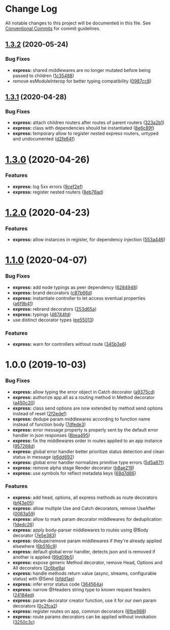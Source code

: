 # Change Log

All notable changes to this project will be documented in this file.
See [Conventional Commits](https://conventionalcommits.org) for commit guidelines.

## [1.3.2](https://github.com/jeremyben/reflet/tree/master/express/compare/@reflet/express@1.3.1...@reflet/express@1.3.2) (2020-05-24)


### Bug Fixes

* **express:** shared middlewares are no longer mutated before being passed to children ([1c35488](https://github.com/jeremyben/reflet/tree/master/express/commit/1c35488))
* remove esModuleInterop for better typing compatibility ([0987cc8](https://github.com/jeremyben/reflet/tree/master/express/commit/0987cc8))





## [1.3.1](https://github.com/jeremyben/reflet/tree/master/express/compare/@reflet/express@1.3.0...@reflet/express@1.3.1) (2020-04-28)


### Bug Fixes

* **express:** attach children routers after routes of parent routers ([323a2b1](https://github.com/jeremyben/reflet/tree/master/express/commit/323a2b1))
* **express:** class with dependencies should be instantiated ([8e6c89f](https://github.com/jeremyben/reflet/tree/master/express/commit/8e6c89f))
* **express:** temporary allow to register nested express routers, untyped and undocumented ([d2fe64f](https://github.com/jeremyben/reflet/tree/master/express/commit/d2fe64f))





# [1.3.0](https://github.com/jeremyben/reflet/tree/master/express/compare/@reflet/express@1.2.0...@reflet/express@1.3.0) (2020-04-26)


### Features

* **express:** log 5xx errors ([9cef2ef](https://github.com/jeremyben/reflet/tree/master/express/commit/9cef2ef))
* **express:** register nested routers ([8eb76ad](https://github.com/jeremyben/reflet/tree/master/express/commit/8eb76ad))





# [1.2.0](https://github.com/jeremyben/reflet/tree/master/express/compare/@reflet/express@1.1.0...@reflet/express@1.2.0) (2020-04-23)


### Features

* **express:** allow instances in register, for dependency injection ([553a446](https://github.com/jeremyben/reflet/tree/master/express/commit/553a446))





# [1.1.0](https://github.com/jeremyben/reflet/tree/master/express/compare/@reflet/express@1.0.0...@reflet/express@1.1.0) (2020-04-07)


### Bug Fixes

* **express:** add node typings as peer dependency ([6284948](https://github.com/jeremyben/reflet/tree/master/express/commit/6284948))
* **express:** brand decorators ([c87b66d](https://github.com/jeremyben/reflet/tree/master/express/commit/c87b66d))
* **express:** instantiate controller to let access eventual properties ([a6f9b41](https://github.com/jeremyben/reflet/tree/master/express/commit/a6f9b41))
* **express:** rebrand decorators ([253d65a](https://github.com/jeremyben/reflet/tree/master/express/commit/253d65a))
* **express:** typings ([48744fd](https://github.com/jeremyben/reflet/tree/master/express/commit/48744fd))
* use distinct decorator types ([ee55013](https://github.com/jeremyben/reflet/tree/master/express/commit/ee55013))


### Features

* **express:** warn for controllers without route ([345b3e6](https://github.com/jeremyben/reflet/tree/master/express/commit/345b3e6))





# 1.0.0 (2019-10-03)


### Bug Fixes

* **express:** allow typing the error object in Catch decorator ([a9375cd](https://github.com/jeremyben/reflet/tree/master/express/commit/a9375cd))
* **express:** authorize app.all as a routing method in Method decorator ([a450c20](https://github.com/jeremyben/reflet/tree/master/express/commit/a450c20))
* **express:** class send options are now extended by method send options instead of reset ([2f2edef](https://github.com/jeremyben/reflet/tree/master/express/commit/2f2edef))
* **express:** dedupe param middlewares according to function name instead of function body ([7dfede3](https://github.com/jeremyben/reflet/tree/master/express/commit/7dfede3))
* **express:** error message property is properly sent by the default error handler in json responses ([8bea495](https://github.com/jeremyben/reflet/tree/master/express/commit/8bea495))
* **express:** fix the middlewares order in routes applied to an app instance ([957268d](https://github.com/jeremyben/reflet/tree/master/express/commit/957268d))
* **express:** global error handler better prioritize status detection and clean status in message ([e6dd692](https://github.com/jeremyben/reflet/tree/master/express/commit/e6dd692))
* **express:** global error handler normalizes primitive type errors ([5d5a87f](https://github.com/jeremyben/reflet/tree/master/express/commit/5d5a87f))
* **express:** remove alpha stage Render decorator ([b8ae219](https://github.com/jeremyben/reflet/tree/master/express/commit/b8ae219))
* **express:** use symbols for reflect metadata keys ([68d7d86](https://github.com/jeremyben/reflet/tree/master/express/commit/68d7d86))


### Features

* **express:** add head, options, all express methods as route decorators ([bf43e05](https://github.com/jeremyben/reflet/tree/master/express/commit/bf43e05))
* **express:** allow multiple Use and Catch decorators, remove UseAfter ([0063a59](https://github.com/jeremyben/reflet/tree/master/express/commit/0063a59))
* **express:** allow to mark param decorator middlewares for deduplication ([1dedc26](https://github.com/jeremyben/reflet/tree/master/express/commit/1dedc26))
* **express:** apply body-parser middlewares to routes using @Body decorator ([7e5e383](https://github.com/jeremyben/reflet/tree/master/express/commit/7e5e383))
* **express:** dedupe/remove param middlewares if they're already applied elsewhere ([6b516c9](https://github.com/jeremyben/reflet/tree/master/express/commit/6b516c9))
* **express:** default global error handler, detects json and is removed if another is applied ([99d09b5](https://github.com/jeremyben/reflet/tree/master/express/commit/99d09b5))
* **express:** expose generic Method decorator, remove Head, Options and All decorators ([3c6be9a](https://github.com/jeremyben/reflet/tree/master/express/commit/3c6be9a))
* **express:** handle methods return value (async, streams, configurable status) with @Send ([bfdd1ae](https://github.com/jeremyben/reflet/tree/master/express/commit/bfdd1ae))
* **express:** infer error status code ([364564a](https://github.com/jeremyben/reflet/tree/master/express/commit/364564a))
* **express:** narrow @Headers string type to known request headers ([24184ed](https://github.com/jeremyben/reflet/tree/master/express/commit/24184ed))
* **express:** param decorator creator function, use it for our own param decorators ([0c2fca2](https://github.com/jeremyben/reflet/tree/master/express/commit/0c2fca2))
* **express:** register routes on app, common decorators ([6fbe988](https://github.com/jeremyben/reflet/tree/master/express/commit/6fbe988))
* **express:** route params decorators can be applied without invokation ([3250c3c](https://github.com/jeremyben/reflet/tree/master/express/commit/3250c3c))
